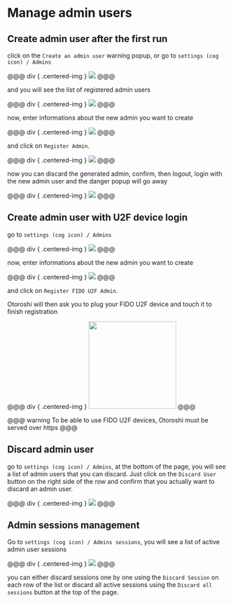 # Manage admin users

## Create admin user after the first run

click on the `Create an admin user` warning popup, or go to `settings (cog icon) / Admins`

@@@ div { .centered-img }
<img src="../img/go-to-admins.png" />
@@@

and you will see the list of registered admin users

@@@ div { .centered-img }
<img src="../img/first-admins-screen.png" />
@@@

now, enter informations about the new admin you want to create 

@@@ div { .centered-img }
<img src="../img/create-admin.png" />
@@@

and click on `Register Admin`.

@@@ div { .centered-img }
<img src="../img/admin-created-admin.png" />
@@@

now you can discard the generated admin, confirm, then logout, login with the new admin user and the danger popup will go away

@@@ div { .centered-img }
<img src="../img/home-page.png" />
@@@

## Create admin user with U2F device login

go to `settings (cog icon) / Admins`

@@@ div { .centered-img }
<img src="../img/first-admins-screen.png" />
@@@

now, enter informations about the new admin you want to create 

@@@ div { .centered-img }
<img src="../img/create-admin.png" />
@@@

and click on `Register FIDO U2F Admin`.

Otoroshi will then ask you to plug your FIDO U2F device and touch it to finish registration

@@@ div { .centered-img }
<img src="https://images-na.ssl-images-amazon.com/images/I/61hwQNWpSEL._SY542_.jpg" width="200" />
@@@

@@@ warning
To be able to use FIDO U2F devices, Otoroshi must be served over https
@@@

## Discard admin user

go to `settings (cog icon) / Admins`, at the bottom of the page, you will see a list of admin users that you can discard. Just click on the `Discard User` button on the right side of the row and confirm that you actually want to discard an admin user.

@@@ div { .centered-img }
<img src="../img/discard-admin-user.png" />
@@@

## Admin sessions management

Go to `settings (cog icon) / Admins sessions`, you will see a list of active admin user sessions

@@@ div { .centered-img }
<img src="../img/admin-users-sessions.png" />
@@@

you can either discard sessions one by one using the `Discard Session` on each row of the list or discard all active sessions using the `Discard all sessions` button at the top of the page.




